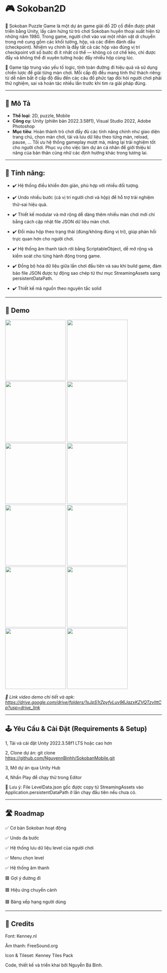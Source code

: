 # 🎮 Sokoban2D

🚀 Sokoban Puzzle Game là một dự án game giải đố 2D cổ điển được phát triển bằng Unity, lấy cảm hứng từ trò chơi Sokoban huyền thoại xuất hiện từ những năm 1980.
Trong game, người chơi vào vai một nhân vật di chuyển trong mê cung gồm các khối tường, hộp, và các điểm đánh dấu (checkpoint). Nhiệm vụ chính là đẩy tất cả các hộp vào đúng vị trí checkpoint với số bước đi ít nhất có thể — không có cơ chế kéo, chỉ được đẩy và không thể đi xuyên tường hoặc đẩy nhiều hộp cùng lúc.<br>

🚀 Game tập trung vào yếu tố logic, tính toán đường đi hiệu quả và sử dụng chiến lược để giải từng màn chơi. Mỗi cấp độ đều mang tính thử thách riêng: từ dễ nắm bắt ở cấp độ đầu đến các câu đố phức tạp đòi hỏi người chơi phải thử nghiệm, sai và hoàn tác nhiều lần trước khi tìm ra giải pháp đúng.<br>

---
## 📖 Mô Tả

- **Thể loại**: 2D, puzzle, Mobile
- **Công cụ**: Unity (phiên bản 2022.3.58f1), Visual Studio 2022, Adobe Photoshop  
- **Mục tiêu**: Hoàn thành trò chơi đầy đủ các tính năng chính như giao diện trang chủ, chọn màn chơi, tải và lưu dữ liệu theo từng màn, reload, pause, ... Tối ưu hệ thống gameplay mượt mà, mâng lại trải nghiệm tốt cho người chơi. Phục vụ cho việc làm dự án cá nhân để giới thiệu kĩ năng của bản thân cũng nhữ các định hướng khác trong tương lai. 

---
## 🔧 Tính năng:

- ✔️ Hệ thống điều khiển đơn giản, phù hợp với nhiều đối tượng.<br>
  
- ✔️ Undo nhiều bước (cả vị trí người chơi và hộp) để hỗ trợ trải nghiệm thử–sai hiệu quả.<br>

- ✔️ Thiết kế modular và mở rộng dễ dàng thêm nhiều màn chơi mới chỉ bằng cách cập nhật file JSON dữ liệu màn chơi.<br>

- ✔️ Đổi màu hộp theo trạng thái (đúng/không đúng vị trí), giúp phản hồi trực quan hơn cho người chơi.<br>

- ✔️ Hệ thống âm thanh tách rời bằng ScriptableObject, dễ mở rộng và kiểm soát cho từng hành động trong game.<br>

- ✔️ Đồng bộ hóa dữ liệu giữa lần chơi đầu tiên và sau khi build game, đảm bảo file JSON được tự động sao chép từ thư mục StreamingAssets sang persistentDataPath.<br>

- ✔️ Thiết kế mã nguồn theo nguyên tắc solid


---


## 📸 Demo

<p align="left">
  <img src="demo/1.gif" width="195">
  <img src="demo/2.gif" width="195">
  <img src="demo/3.gif" width="195">
  <img src="demo/4.gif" width="195">
  <img src="demo/5.gif" width="195">
   <img src="demo/6.gif" width="195">
  <img src="demo/7.gif" width="195">
  <img src="demo/8.gif" width="195">
  <img src="demo/9.gif" width="195">
  <img src="demo/10.gif" width="195">
<img src="demo/11.gif" width="195">
  <img src="demo/12.gif" width="195">
  
   <i>📂 Link video demo chi tiết và apk: https://drive.google.com/drive/folders/1sJpS1rZpyfvLuv96JazxKZVQTzvIttCp?usp=drive_link </i>
</p>

---

## 🕹️ Yêu Cầu & Cài Đặt (Requirements & Setup)
1, Tải và cài đặt Unity 2022.3.58f1 LTS hoặc cao hơn

2, Clone dự án: git clone https://github.com/NguyennBinhh/SokobanMobile.git

3, Mở dự án qua Unity Hub

4, Nhấn Play để chạy thử trong Editor

📂 Lưu ý: File LevelData.json gốc được copy từ StreamingAssets vào Application.persistentDataPath ở lần chạy đầu tiên nếu chưa có.

---

## 🛣️ Roadmap
✅ Cơ bản Sokoban hoạt động

✅ Undo đa bước

✅ Hệ thống lưu dữ liệu level của người chơi

✅ Menu chọn level

✅ Hệ thống âm thanh

🟩 Gợi ý đường đi

🟩 Hiệu ứng chuyển cảnh

🟩 Bảng xếp hạng người dùng

---

## 👥 Credits
Font: Kenney.nl

Âm thanh: FreeSound.org

Icon & Tileset: Kenney Tiles Pack

Code, thiết kế và triển khai bởi Nguyễn Bá Bình.

